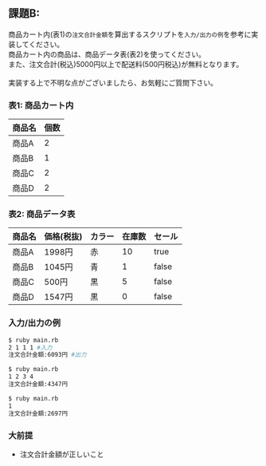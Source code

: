 ## 課題B:
商品カート内(表1)の`注文合計金額`を算出するスクリプトを`入力/出力の例`を参考に実装してください。<br>
商品カート内の商品は、商品データ表(表2)を使ってください。<br>
また、注文合計(税込)5000円以上で配送料(500円税込)が無料となります。<br>
<br>
実装する上で不明な点がございましたら、お気軽にご質問下さい。

### 表1: 商品カート内

|商品名|個数|
|:---|:---|
|商品A|2|
|商品B|1|
|商品C|2|
|商品D|2|

### 表2: 商品データ表

|商品名|価格(税抜)|カラー|在庫数|セール|
|:---|:---|:---|:---|:---|
|商品A|1998円|赤|10|true|
|商品B|1045円|青|1|false|
|商品C|500円|黒|5|false|
|商品D|1547円|黒|0|false|

### 入力/出力の例

```bash
$ ruby main.rb
2 1 1 1 #入力
注文合計金額:6093円 #出力

$ ruby main.rb
1 2 3 4
注文合計金額:4347円

$ ruby main.rb
1
注文合計金額:2697円
```

### 大前提
  * 注文合計金額が正しいこと
